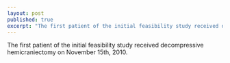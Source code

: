 ```yaml
---
layout: post
published: true
excerpt: "The first patient of the initial feasibility study received decompressive hemicraniectomy on November 15th, 2010"
---
```


The first patient of the initial feasibility study received decompressive hemicraniectomy on November 15th, 2010.
